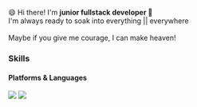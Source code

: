  <p>
 😄 Hi there! I'm <b>junior fullstack developer 🌱</b><br/>
 I'm always ready to soak into everything || everywhere<br/><br/>
 Maybe if you give me courage, I can make heaven!
</p>


### Skills
#### Platforms & Languages
<p>
 
 <img src="https://img.shields.io/badge/C++-#A8B9CC?style=flat-square&logo=C&logoColor=white"/>
 <img src="https://img.shields.io/badge/Android-3DDC84?style=flat-square&logo=Android&logoColor=white"/>

</p> 
